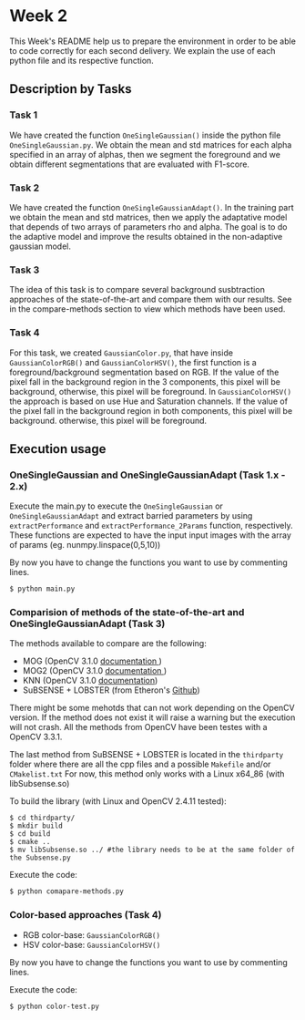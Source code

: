 # Week 2

This Week's README help us to prepare the environment in order to be able to code correctly for each second delivery. We explain the use of each python file and its respective function.

## Description by Tasks

### Task 1
We have created the function `OneSingleGaussian()` inside the python file `OneSingleGaussian.py`. We obtain the mean and std matrices for each alpha specified in an array of alphas, then we segment the foreground and we obtain different segmentations that are evaluated with F1-score.

### Task 2
We have created the function `OneSingleGaussianAdapt()`. In the training part we obtain the mean and std matrices, then we apply the adaptative model that depends of two arrays of parameters rho and alpha. The goal is to do the adaptive model and improve the results obtained in the non-adaptive gaussian model.

### Task 3
The idea of this task is to compare several background susbtraction approaches of the state-of-the-art and compare them with our results. See in the compare-methods section to view which methods have been used.

### Task 4
For this task, we created `GaussianColor.py`, that have inside `GaussianColorRGB()` and `GaussianColorHSV()`, the first function is a foreground/background segmentation based on RGB. If the value of the pixel fall in the background region in the 3 components, this pixel will be background, otherwise, this pixel will be foreground. In `GaussianColorHSV()` the approach is based on use Hue and Saturation channels. If the value of the pixel fall in the background region in both components, this pixel will be background. otherwise, this pixel will be foreground.

## Execution usage
### OneSingleGaussian and OneSingleGaussianAdapt (Task 1.x - 2.x)
Execute the main.py to execute the `OneSingleGaussian` or `OneSingleGaussianAdapt` and extract barried parameters by using `extractPerformance` and `extractPerformance_2Params` function, respectively.
These functions are expected to have the input input images with the array of params (eg. nunmpy.linspace(0,5,10))

By now you have to change the functions you want to use by commenting lines.
```sh
$ python main.py
```

### Comparision of methods of the state-of-the-art and OneSingleGaussianAdapt (Task 3)

The methods available to compare are the following:
- MOG (OpenCV 3.1.0 [documentation ](https://docs.opencv.org/3.1.0/d6/da7/classcv_1_1bgsegm_1_1BackgroundSubtractorMOG.html))
- MOG2 (OpenCV 3.1.0 [documentation ](https://docs.opencv.org/3.1.0/d7/d7b/classcv_1_1BackgroundSubtractorMOG2.html))
- KNN (OpenCV 3.1.0 [documentation](https://docs.opencv.org/3.1.0/db/d88/classcv_1_1BackgroundSubtractorKNN.html))
- SuBSENSE + LOBSTER (from Etheron's [Github](https://github.com/ethereon/subsense))

There might be some mehotds that can not work depending on the OpenCV version. If the method does not exist it will raise a warning but the execution will not crash. All the methods from OpenCV have been testes with a OpenCV 3.3.1.

The last method from SuBSENSE + LOBSTER is located in the `thirdparty` folder where there are all the cpp files and a possible `Makefile` and/or `CMakelist.txt` For now, this method only works with a Linux x64_86 (with libSubsense.so)

To build the library (with Linux and OpenCV 2.4.11 tested):
```
$ cd thirdparty/
$ mkdir build
$ cd build
$ cmake ..
$ mv libSubsense.so ../ #the library needs to be at the same folder of the Subsense.py
```

Execute the code:

```sh
$ python comapare-methods.py
```

### Color-based approaches (Task 4)
- RGB color-base: `GaussianColorRGB()`
- HSV color-base: `GaussianColorHSV()`

By now you have to change the functions you want to use by commenting lines.

Execute the code:

```sh
$ python color-test.py
```
